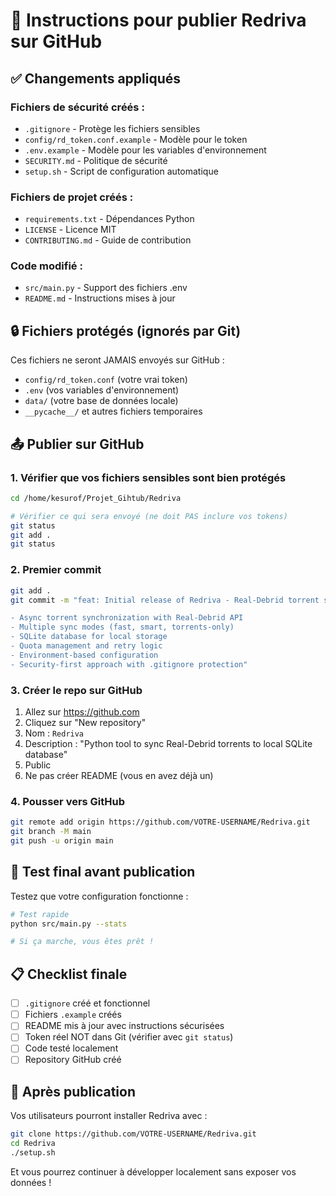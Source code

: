 # 🚀 Instructions pour publier Redriva sur GitHub

## ✅ Changements appliqués

### Fichiers de sécurité créés :
- `.gitignore` - Protège les fichiers sensibles
- `config/rd_token.conf.example` - Modèle pour le token
- `.env.example` - Modèle pour les variables d'environnement
- `SECURITY.md` - Politique de sécurité
- `setup.sh` - Script de configuration automatique

### Fichiers de projet créés :
- `requirements.txt` - Dépendances Python
- `LICENSE` - Licence MIT
- `CONTRIBUTING.md` - Guide de contribution

### Code modifié :
- `src/main.py` - Support des fichiers .env
- `README.md` - Instructions mises à jour

## 🔒 Fichiers protégés (ignorés par Git)

Ces fichiers ne seront JAMAIS envoyés sur GitHub :
- `config/rd_token.conf` (votre vrai token)
- `.env` (vos variables d'environnement)
- `data/` (votre base de données locale)
- `__pycache__/` et autres fichiers temporaires

## 📤 Publier sur GitHub

### 1. Vérifier que vos fichiers sensibles sont bien protégés
```bash
cd /home/kesurof/Projet_Gihtub/Redriva

# Vérifier ce qui sera envoyé (ne doit PAS inclure vos tokens)
git status
git add .
git status
```

### 2. Premier commit
```bash
git add .
git commit -m "feat: Initial release of Redriva - Real-Debrid torrent sync tool

- Async torrent synchronization with Real-Debrid API
- Multiple sync modes (fast, smart, torrents-only)
- SQLite database for local storage
- Quota management and retry logic
- Environment-based configuration
- Security-first approach with .gitignore protection"
```

### 3. Créer le repo sur GitHub
1. Allez sur https://github.com
2. Cliquez sur "New repository"
3. Nom : `Redriva`
4. Description : "Python tool to sync Real-Debrid torrents to local SQLite database"
5. Public
6. Ne pas créer README (vous en avez déjà un)

### 4. Pousser vers GitHub
```bash
git remote add origin https://github.com/VOTRE-USERNAME/Redriva.git
git branch -M main
git push -u origin main
```

## 🎯 Test final avant publication

Testez que votre configuration fonctionne :
```bash
# Test rapide
python src/main.py --stats

# Si ça marche, vous êtes prêt !
```

## 📋 Checklist finale

- [ ] `.gitignore` créé et fonctionnel
- [ ] Fichiers `.example` créés
- [ ] README mis à jour avec instructions sécurisées
- [ ] Token réel NOT dans Git (vérifier avec `git status`)
- [ ] Code testé localement
- [ ] Repository GitHub créé

## 🚀 Après publication

Vos utilisateurs pourront installer Redriva avec :
```bash
git clone https://github.com/VOTRE-USERNAME/Redriva.git
cd Redriva
./setup.sh
```

Et vous pourrez continuer à développer localement sans exposer vos données !
